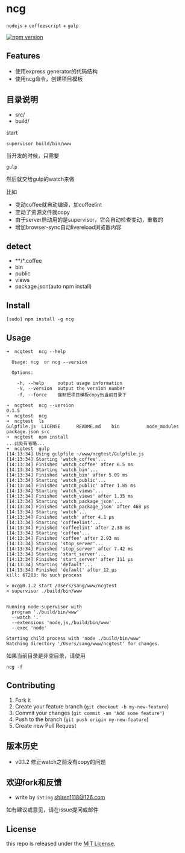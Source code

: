 # ncg

`nodejs` + `coffeescript`  + `gulp`

[![npm version](https://badge.fury.io/js/ncg.svg)](http://badge.fury.io/js/ncg)

## Features

- 使用express generator的代码结构
- 使用ncg命令，创建项目模板

## 目录说明

- src/
- build/

start 

	supervisor build/bin/www
	
	
当开发的时候，只需要

	gulp
	
然后就交给gulp的watch来做

比如

- 变动coffee就自动编译，加coffeelint
- 变动了资源文件就copy
- 由于server启动用的是supervisor，它会自动检查变动，重载的
- 增加browser-sync自动livereload浏览器内容


## detect


- **/*.coffee
- bin
- public
- views
- package.json(auto npm install)

## Install 

	[sudo] npm install -g ncg

## Usage

```
➜  ncgtest  ncg --help

  Usage: ncg  or ncg --version

  Options:

    -h, --help     output usage information
    -V, --version  output the version number
    -f, --force    强制把项目模板copy到当前目录下

➜  ncgtest  ncg --version
0.1.5
➜  ncgtest  ncg
➜  ncgtest  ls
Gulpfile.js  LICENSE      README.md    bin          node_modules package.json src
➜  ncgtest  npm install
...此处有省略...
➜  ncgtest  gulp            
[14:13:34] Using gulpfile ~/www/ncgtest/Gulpfile.js
[14:13:34] Starting 'watch_coffee'...
[14:13:34] Finished 'watch_coffee' after 6.5 ms
[14:13:34] Starting 'watch_bin'...
[14:13:34] Finished 'watch_bin' after 5.09 ms
[14:13:34] Starting 'watch_public'...
[14:13:34] Finished 'watch_public' after 1.85 ms
[14:13:34] Starting 'watch_views'...
[14:13:34] Finished 'watch_views' after 1.35 ms
[14:13:34] Starting 'watch_package_json'...
[14:13:34] Finished 'watch_package_json' after 468 μs
[14:13:34] Starting 'watch'...
[14:13:34] Finished 'watch' after 4.1 μs
[14:13:34] Starting 'coffeelint'...
[14:13:34] Finished 'coffeelint' after 2.38 ms
[14:13:34] Starting 'coffee'...
[14:13:34] Finished 'coffee' after 2.93 ms
[14:13:34] Starting 'stop_server'...
[14:13:34] Finished 'stop_server' after 7.42 ms
[14:13:34] Starting 'start_server'...
[14:13:34] Finished 'start_server' after 111 μs
[14:13:34] Starting 'default'...
[14:13:34] Finished 'default' after 12 μs
kill: 67203: No such process

> ncg@0.1.2 start /Users/sang/www/ncgtest
> supervisor ./build/bin/www


Running node-supervisor with
  program './build/bin/www'
  --watch '.'
  --extensions 'node,js,/build/bin/www'
  --exec 'node'

Starting child process with 'node ./build/bin/www'
Watching directory '/Users/sang/www/ncgtest' for changes.

```

如果当前目录是非空目录，请使用

	ncg -f 

## Contributing

1. Fork it
2. Create your feature branch (`git checkout -b my-new-feature`)
3. Commit your changes (`git commit -am 'Add some feature'`)
4. Push to the branch (`git push origin my-new-feature`)
5. Create new Pull Request

## 版本历史

- v0.1.2 修正watch之前没有copy的问题

## 欢迎fork和反馈

- write by `i5ting` shiren1118@126.com

如有建议或意见，请在issue提问或邮件

## License

this repo is released under the [MIT
License](http://www.opensource.org/licenses/MIT).
